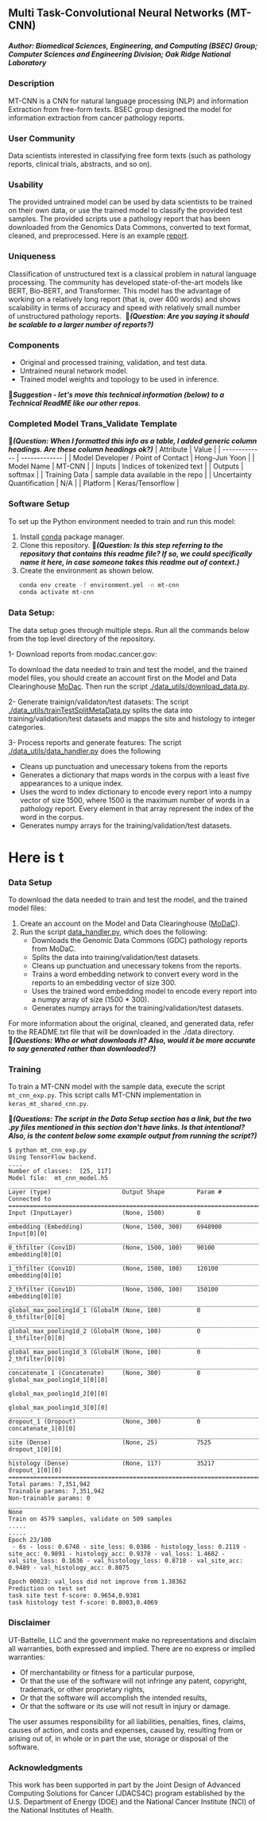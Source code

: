 ## Multi Task-Convolutional Neural Networks (MT-CNN)

##### Author: Biomedical Sciences, Engineering, and Computing (BSEC) Group; Computer Sciences and Engineering Division; Oak Ridge National Laboratory

### Description
MT-CNN is a CNN for natural language processing (NLP) and information Extraction from free-form texts. BSEC group designed the model for information extraction from cancer pathology reports.

### User Community
Data scientists interested in classifying free form texts (such as pathology reports, clinical trials, abstracts, and so on). 

### Usability
The provided untrained model can be used by data scientists to be trained on their own data, or use the trained model to classify the provided test samples. The provided scripts use a pathology report that has been downloaded from the Genomics Data Commons, converted to text format, cleaned, and preprocessed. Here is an example [report](https://portal.gdc.cancer.gov/legacy-archive/files/a9a42650-4613-448d-895e-4f904285f508).

### Uniqueness
Classification of unstructured text is a classical problem in natural language processing. The community has developed state-of-the-art models like BERT, Bio-BERT, and Transformer. This model has the advantage of working on a relatively long report (that is, over 400 words) and shows scalability in terms of accuracy and speed with relatively small number of unstructured pathology reports. 
&#x1F534;_**(Question: Are you saying it should be scalable to a larger number of reports?)**_

### Components
* Original and processed training, validation, and test data.
* Untrained neural network model.
* Trained model weights and topology to be used in inference.

&#x1F534;_**Suggestion - let's move this technical information (below) to a Technical ReadME like our other repos.**_

### Completed Model Trans_Validate Template
&#x1F534;_**(Question: When I formatted this info as a table, I added generic column headings. Are these column headings ok?)**_
| Attribute  | Value |
| ------------- | ------------- |
| Model Developer / Point of Contact  | Hong-Jun Yoon |
| Model Name | MT-CNN |
| Inputs  | Indices of tokenized text  |
| Outputs  | softmax  |
| Training Data  | sample data available in the repo  |
| Uncertainty Quantification  | N/A  |
| Platform  | Keras/Tensorflow   |


### Software Setup
To set up the Python environment needed to train and run this model:
1. Install [conda](https://docs.conda.io/en/latest/) package manager.
2. Clone this repository. &#x1F534;**_(Question: Is this step referring to the repository that contains this readme file? If so, we could specifically name it here, in case someone takes this readme out of context.)_**
3. Create the environment as shown below.
```bash
   conda env create -f environment.yml -n mt-cnn
   conda activate mt-cnn
   ```
### Data Setup:

The data setup goes through multiple steps. Run all the commands below from the top level directory of the repository.

1- Download reports from modac.cancer.gov:

To download the  data needed to train and test the model, and the trained model files, you should create an account first on the Model and Data Clearinghouse [MoDac](modac.cancer.gov).
Then run the script  [./data_utils/download_data.py](./data_utils/download_data.py).

2- Generate trainign/validaton/test datasets:
The script  [./data_utils/trainTestSplitMetaData.py](./data_utils/trainTestSplitMetaData.py) splits the data into training/validation/test datasets and mapps the site and histology to integer categories. 


3- Process reports and generate features:
The script [./data_utils/data_handler.py](./data_utils/data_handler.py) does the following 
* Cleans up punctuation and unecessary tokens from the reports
* Generates a dictionary that maps words in the corpus with a least five appearances to a unique index. 
* Uses the word to index dictionary to encode every report into a numpy vector of size 1500, where 1500 is the maximum number of words in a pathology report. Every element in that array represent the index of the word in the corpus.
* Generates numpy arrays for the training/validation/test datasets.

Here is t
=======
### Data Setup
To download the data needed to train and test the model, and the trained model files:
1. Create an account on the Model and Data Clearinghouse ([MoDaC](https://modac.cancer.gov)).
2. Run the script [data_handler.py](./data_hander.py), which does the following: 
   * Downloads the Genomic Data Commons (GDC) pathology reports from MoDaC.
   * Splits the data into training/validation/test datasets.
   * Cleans up punctuation and unecessary tokens from the reports.
   * Trains a word embedding network to convert every word in the reports to an embedding vector of size 300.
   * Uses the trained word embedding model to encode every report into a numpy array of size (1500 * 300).
   * Generates numpy arrays for the training/validation/test datasets.

For more information about the original, cleaned, and generated data, refer to the README.txt file that will be downloaded in the ./data directory. &#x1F534;**_(Questions: Who or what downloads it? Also, would it be more accurate to say generated rather than downloaded?)_**

### Training

To train a MT-CNN model with the sample data, execute the script `mt_cnn_exp.py`. This script calls MT-CNN implementation in `keras_mt_shared_cnn.py`. 

&#x1F534;_**(Questions: The  script in the Data Setup section has a link, but the two .py files mentioned in this section don't have links. Is that intentional? Also, is the content below some example output from running the script?)**_

```
$ python mt_cnn_exp.py
Using TensorFlow backend.
....
Number of classes:  [25, 117]
Model file:  mt_cnn_model.h5
__________________________________________________________________________________________________
Layer (type)                    Output Shape         Param #     Connected to                     
==================================================================================================
Input (InputLayer)              (None, 1500)         0                                            
__________________________________________________________________________________________________
embedding (Embedding)           (None, 1500, 300)    6948900     Input[0][0]                      
__________________________________________________________________________________________________
0_thfilter (Conv1D)             (None, 1500, 100)    90100       embedding[0][0]                  
__________________________________________________________________________________________________
1_thfilter (Conv1D)             (None, 1500, 100)    120100      embedding[0][0]                  
__________________________________________________________________________________________________
2_thfilter (Conv1D)             (None, 1500, 100)    150100      embedding[0][0]                  
__________________________________________________________________________________________________
global_max_pooling1d_1 (GlobalM (None, 100)          0           0_thfilter[0][0]                 
__________________________________________________________________________________________________
global_max_pooling1d_2 (GlobalM (None, 100)          0           1_thfilter[0][0]                 
__________________________________________________________________________________________________
global_max_pooling1d_3 (GlobalM (None, 100)          0           2_thfilter[0][0]                 
__________________________________________________________________________________________________
concatenate_1 (Concatenate)     (None, 300)          0           global_max_pooling1d_1[0][0]     
                                                                 global_max_pooling1d_2[0][0]     
                                                                 global_max_pooling1d_3[0][0]     
__________________________________________________________________________________________________
dropout_1 (Dropout)             (None, 300)          0           concatenate_1[0][0]              
__________________________________________________________________________________________________
site (Dense)                    (None, 25)           7525        dropout_1[0][0]                  
__________________________________________________________________________________________________
histology (Dense)               (None, 117)          35217       dropout_1[0][0]                  
==================================================================================================
Total params: 7,351,942
Trainable params: 7,351,942
Non-trainable params: 0
__________________________________________________________________________________________________
None
Train on 4579 samples, validate on 509 samples
.....
.....
Epoch 23/100
 - 6s - loss: 0.6748 - site_loss: 0.0386 - histology_loss: 0.2119 - site_acc: 0.9891 - histology_acc: 0.9378 - val_loss: 1.4682 - val_site_loss: 0.1636 - val_histology_loss: 0.8718 - val_site_acc: 0.9489 - val_histology_acc: 0.8075

Epoch 00023: val_loss did not improve from 1.38362
Prediction on test set
task site test f-score: 0.9654,0.9381
task histology test f-score: 0.8003,0.4069

```

### Disclaimer
UT-Battelle, LLC and the government make no representations and disclaim all warranties, both expressed and implied. There are no express or implied warranties:
* Of merchantability or fitness for a particular purpose, 
* Or that the use of the software will not infringe any patent, copyright, trademark, or other proprietary rights, 
* Or that the software will accomplish the intended results, 
* Or that the software or its use will not result in injury or damage. 

The user assumes responsibility for all liabilities, penalties, fines, claims, causes of action, and costs and expenses, caused by, resulting from or arising out of, in whole or in part the use, storage or disposal of the software.


### Acknowledgments
This work has been supported in part by the Joint Design of Advanced Computing Solutions for Cancer (JDACS4C) program established by the U.S. Department of Energy (DOE) and the National Cancer Institute (NCI) of the National Institutes of Health.

